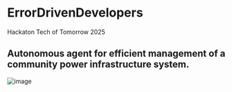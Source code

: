 # ErrorDrivenDevelopers
Hackaton Tech of Tomorrow 2025

## Autonomous agent for efficient management of a community power infrastructure system.
![image](https://github.com/user-attachments/assets/d43eca03-ff99-44d0-8ab1-9eab6f8b1800)

